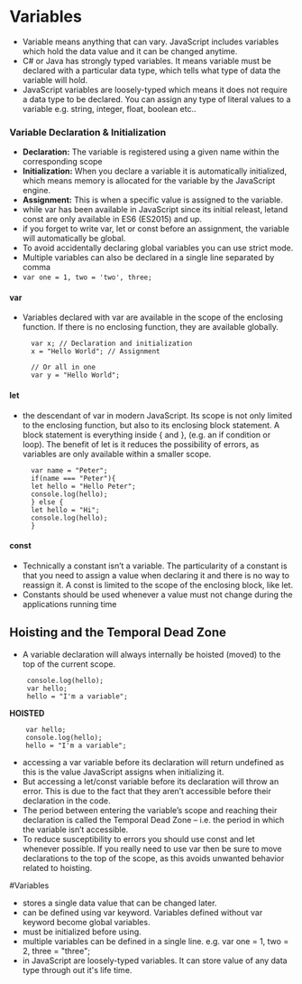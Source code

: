 # Variables
* Variable means anything that can vary. JavaScript includes variables which hold the data value and it can be changed anytime.
* C# or Java has strongly typed variables. It means variable must be declared with a particular data type, which tells what type of data the variable will hold.
* JavaScript variables are loosely-typed which means it does not require a data type to be declared. You can assign any type of literal values to a variable e.g. string, integer, float, boolean etc..

### Variable Declaration & Initialization
* **Declaration:** The variable is registered using a given name within the corresponding scope
* **Initialization:** When you declare a variable it is automatically initialized, which means memory is allocated for the variable by the JavaScript engine.
* **Assignment:** This is when a specific value is assigned to the variable.
* while var has been available in JavaScript since its initial releast, letand const are only available in ES6 (ES2015) and up.
* if you forget to write var, let or const before an assignment, the variable will automatically be global.
*  To avoid accidentally declaring global variables you can use strict mode.
* Multiple variables can also be declared in a single line separated by comma
* `var one = 1, two = 'two', three;`
#### var
* Variables declared with var are available in the scope of the enclosing function. If there is no enclosing function, they are available globally.

        var x; // Declaration and initialization
        x = "Hello World"; // Assignment

        // Or all in one
        var y = "Hello World";

#### let
* the descendant of var in modern JavaScript. Its scope is not only limited to the enclosing function, but also to its enclosing block statement. A block statement is everything inside { and }, (e.g. an if condition or loop). The benefit of let is it reduces the possibility of errors, as variables are only available within a smaller scope.

        var name = "Peter";
        if(name === "Peter"){
        let hello = "Hello Peter";
        console.log(hello);
        } else {
        let hello = "Hi";
        console.log(hello);
        }

#### const
* Technically a constant isn’t a variable. The particularity of a constant is that you need to assign a value when declaring it and there is no way to reassign it. A const is limited to the scope of the enclosing block, like let.
* Constants should be used whenever a value must not change during the applications running time


## Hoisting and the Temporal Dead Zone
*  A variable declaration will always internally be hoisted (moved) to the top of the current scope.

        
        console.log(hello);
        var hello;
        hello = "I'm a variable";

    
**HOISTED**

        var hello;
        console.log(hello);
        hello = "I'm a variable";

* accessing a var variable before its declaration will return undefined as this is the value JavaScript assigns when initializing it.
* But accessing a let/const variable before its declaration will throw an error. This is due to the fact that they aren’t accessible before their declaration in the code.
* The period between entering the variable’s scope and reaching their declaration is called the Temporal Dead Zone – i.e. the period in which the variable isn’t accessible.
* To reduce susceptibility to errors you should use const and let whenever possible. If you really need to use var then be sure to move declarations to the top of the scope, as this avoids unwanted behavior related to hoisting.



#Variables
* stores a single data value that can be changed later.
* can be defined using var keyword. Variables defined without var keyword become global variables.
* must be initialized before using.
* multiple variables can be defined in a single line. e.g. var one = 1, two = 2, three = "three";
* in JavaScript are loosely-typed variables. It can store value of any data type through out it's life time.